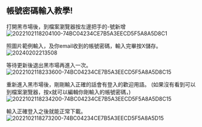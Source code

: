 ## 帳號密碼輸入教學!

打開黑市場後，到檔案瀏覽器按左邊把手的-號新增
![2022102118204100-74BC04234CE7B5A3EECD5F5A8A5D8C1](https://github.com/alwayskangel/always/assets/3617553/e800827d-e040-45c6-8031-994f3a097aae)

照圖片範例輸入，及你email收到的帳號密碼，輸入完畢按X儲存。
![20240202213508](https://github.com/alwayskangel/always/assets/3617553/7d5e6742-269b-4e5c-9e54-ce8efcecc5a2)

等待更新後退出黑市場再進入一次。
![2022102118233600-74BC04234CE7B5A3EECD5F5A8A5D8C15](https://github.com/alwayskangel/always/assets/3617553/be26741d-0f5b-4b89-bf69-cebed1864f0b)

重新進入黑市場後，剛剛輸入正確的話會有登入的歡迎用語。
(如果沒有看到可以到檔案瀏覽器，按x就可以編輯你剛輸入的帳號密碼，)
![2022102118234200-74BC04234CE7B5A3EECD5F5A8A5D8C15](https://github.com/alwayskangel/always/assets/3617553/976132b8-b869-41be-a62e-0056aa7621c5)

輸入正確登入之後就能正常下載。
![2022102118273200-74BC04234CE7B5A3EECD5F5A8A5D15](https://github.com/alwayskangel/always/assets/3617553/d9e2479b-3bc8-46a2-9faa-cee7457d2e47)

